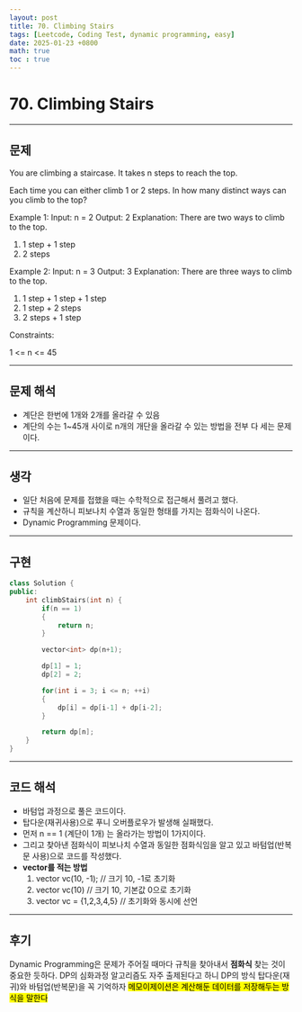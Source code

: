 ```yaml
---
layout: post
title: 70. Climbing Stairs
tags: [Leetcode, Coding Test, dynamic programming, easy]
date: 2025-01-23 +0800
math: true
toc : true
---
```




# 70. Climbing Stairs


****


## 문제 
You are climbing a staircase. It takes n steps to reach the top.

Each time you can either climb 1 or 2 steps. In how many distinct ways can you climb to the top?

 

Example 1:
Input: n = 2
Output: 2
Explanation: There are two ways to climb to the top.
1. 1 step + 1 step
2. 2 steps


Example 2:
Input: n = 3
Output: 3
Explanation: There are three ways to climb to the top.
1. 1 step + 1 step + 1 step
2. 1 step + 2 steps
3. 2 steps + 1 step
 

Constraints:

1 <= n <= 45


****


## 문제 해석
- 계단은 한번에 1개와 2개를 올라갈 수 있음
- 계단의 수는 1~45개 사이로 n개의 개단을 올라갈 수 있는 방법을 전부 다 세는 문제이다.


****


## 생각

- 일단 처음에 문제를 접했을 때는 수학적으로 접근해서 풀려고 했다.
- 규칙을 계산하니 피보나치 수열과 동일한 형태를 가지는 점화식이 나온다.
- Dynamic Programming 문제이다.


****


## 구현

```cpp
class Solution {
public:
    int climbStairs(int n) {
        if(n == 1)
        {
            return n;
        }

        vector<int> dp(n+1);

        dp[1] = 1;
        dp[2] = 2;

        for(int i = 3; i <= n; ++i)
        {
            dp[i] = dp[i-1] + dp[i-2];
        }

        return dp[n];
    }
}
```


****


## 코드 해석

- 바텀업 과정으로 풀은 코드이다.
- 탑다운(재귀사용)으로 푸니 오버플로우가 발생해 실패했다.
- 먼저 n == 1 (계단이 1개) 는 올라가는 방법이 1가지이다.
- 그리고 찾아낸 점화식이 피보나치 수열과 동일한 점화식임을 알고 있고 바텀업(반복문 사용)으로 코드를 작성했다.
- **vector를 적는 방법**
  1. vector<int> vc(10, -1); // 크기 10, -1로 초기화
  2. vector<int> vc(10) // 크기 10, 기본값 0으로 초기화
  3. vector<int> vc = {1,2,3,4,5} // 초기화와 동시에 선언



****

## 후기
Dynamic Programming은 문제가 주어질 때마다 규칙을 찾아내서 **점화식** 찾는 것이 중요한 듯하다. DP의 심화과정 알고리즘도 자주 출제된다고 하니 DP의 방식 탑다운(재귀)와 바텀업(반복문)을 꼭 기억하자
<mark>메모이제이션은 계산해둔 데이터를 저장해두는 방식을 말한다</mark>